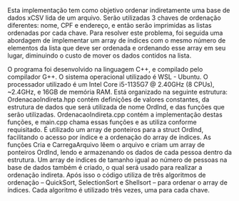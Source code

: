 
Esta implementação tem como objetivo ordenar indiretamente uma base de dados xCSV lida de um arquivo. Serão utilizadas 3 chaves de ordenação diferentes: nome, CPF e endereço, e então serão imprimidas as listas ordenadas por cada chave.
Para resolver este problema, foi seguida uma abordagem de implementar um array de índices com o mesmo número de elementos da lista que deve ser ordenada e ordenando esse array em seu lugar, diminuindo o custo de mover os dados contidos na lista.

O programa foi desenvolvido na linguagem C++, e compilado pelo compilador G++. O sistema operacional utilizado é WSL - Ubuntu. O processador utilizado é um Intel Core i5-1135G7 @ 2.40GHz (8 CPUs), ~2.4GHz, e 16GB de memória RAM.
Está organizado na seguinte estrutura: OrdenacaoIndireta.hpp contém definições de valores constantes, da estrutura de dados que será utilizada de nome OrdInd, e das funções que serão utilizadas. OrdenacaoIndireta.cpp contém a implementação destas funções, e main.cpp chama essas funções e as utiliza conforme requisitado.
É utilizado um array de ponteiros para a struct OrdInd, facilitando o acesso por índice e a ordenação do array de índices.
As funções Cria e CarregaArquivo lêem o arquivo e criam um array de ponteiros OrdInd, lendo e armazenando os dados de cada pessoa dentro da estrutura. Um array de índices de tamanho igual ao número de pessoas na base de dados também é criado, o qual será usado para realizar a ordenação indireta.
Após isso o código utiliza de três algoritmos de ordenação – QuickSort, SelectionSort e Shellsort – para ordenar o array de índices. Cada algoritmo é utilizado três vezes, uma para cada chave.
